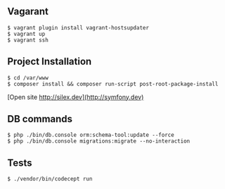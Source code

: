 ## Vagarant

    $ vagrant plugin install vagrant-hostsupdater
    $ vagrant up
    $ vagrant ssh

    
## Project Installation

    $ cd /var/www
    $ composer install && composer run-script post-root-package-install
    
[Open site http://silex.dev](http://symfony.dev)
	
## DB commands
	$ php ./bin/db.console orm:schema-tool:update --force
    $ php ./bin/db.console migrations:migrate --no-interaction

## Tests

    $ ./vendor/bin/codecept run